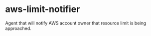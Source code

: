 # aws-limit-notifier
Agent that will notify AWS account owner that resource limit is being approached.
